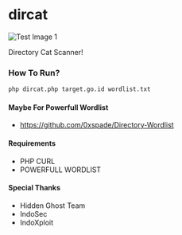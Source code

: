 # dircat
![Test Image 1](https://raw.githubusercontent.com/momos1337/dircat/master/2.png)

Directory Cat Scanner!

### How To Run?
```sh
php dircat.php target.go.id wordlist.txt
```
#### Maybe For Powerfull Wordlist
- https://github.com/0xspade/Directory-Wordlist

#### Requirements
- PHP CURL
- POWERFULL WORDLIST

#### Special Thanks
- Hidden Ghost Team
- IndoSec
- IndoXploit
